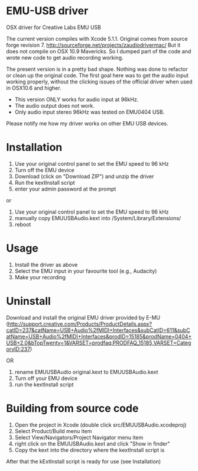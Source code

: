 EMU-USB driver
=============

OSX driver for Creative Labs EMU USB

The current version compiles with Xcode 5.1.1.
Original comes from source forge revision 7. http://sourceforge.net/projects/zaudiodrivermac/
But it does not compile on OSX 10.9 Mavericks. So I dumped part of the code and wrote new code
to get audio recording working.

The present version is in a pretty bad shape. Nothing was done to refactor or clean up the original code.
The first goal here was to get the audio input working properly, without the clicking issues of the official driver when used in OSX10.6 and higher.

* This version ONLY works for audio input at 96kHz.
* The audio output does not work. 
* Only audio input stereo 96kHz was tested on EMU0404 USB. 

Please notify me how my driver works on other EMU USB devices.


Installation
========
1. Use your original control panel to set the EMU speed to 96 kHz
2. Turn off the EMU device
3. Download (click on "Download ZIP") and unzip the driver
4. Run the kextInstall script 
5. enter your admin password at the prompt

or

1. Use your original control panel to set the EMU speed to 96 kHz
2. manually copy EMUUSBAudio.kext into  /System/Library/Extensions/ 
3. reboot

Usage
======

1. Install the driver as above
2. Select the EMU input in your favourite tool (e.g., Audacity)
3. Make your recording

Uninstall
=======
Download and install the original EMU driver provided by E-MU (http://support.creative.com/Products/ProductDetails.aspx?catID=237&catName=USB+Audio%2fMIDI+Interfaces&subCatID=611&subCatName=USB+Audio%2fMIDI+Interfaces&prodID=15185&prodName=0404+USB+2.0&bTopTwenty=1&VARSET=prodfaq:PRODFAQ_15185,VARSET=CategoryID:237)

OR

1. rename EMUUSBAudio original.kext to EMUUSBAudio.kext
2. Turn off your EMU device
3. run the kextInstall script


Building from source code
===================

1. Open the project in Xcode (double click src/EMUUSBAudio.xcodeproj)
2. Select Product/Build menu item
3. Select View/Navigators/Project Navigator menu item
4. right click on the  EMUUSBAudio.kext and click "Show in finder"
5. Copy the kext into the directory where the kextInstall script is

After that the kExtInstall script is ready for use (see Installation)



